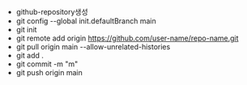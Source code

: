 - github-repository생성
- git config --global init.defaultBranch main
- git init
- git remote add origin https://github.com/user-name/repo-name.git
- git pull origin main --allow-unrelated-histories
- git add .
- git commit -m "m"
- git push origin main